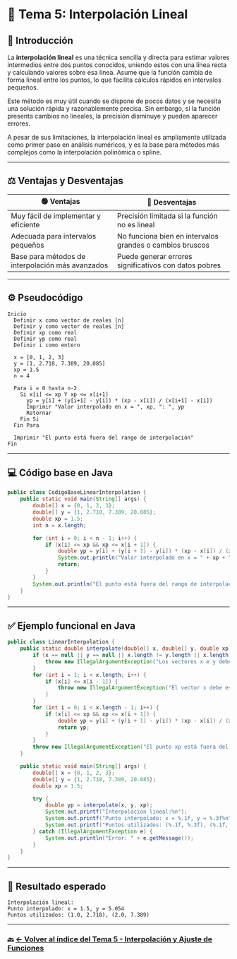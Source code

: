 # 📌 Tema 5: Interpolación Lineal

## 🧠 Introducción

La **interpolación lineal** es una técnica sencilla y directa para estimar valores intermedios entre dos puntos conocidos, uniendo estos con una línea recta y calculando valores sobre esa línea. Asume que la función cambia de forma lineal entre los puntos, lo que facilita cálculos rápidos en intervalos pequeños.

Este método es muy útil cuando se dispone de pocos datos y se necesita una solución rápida y razonablemente precisa. Sin embargo, si la función presenta cambios no lineales, la precisión disminuye y pueden aparecer errores.

A pesar de sus limitaciones, la interpolación lineal es ampliamente utilizada como primer paso en análisis numéricos, y es la base para métodos más complejos como la interpolación polinómica o spline.

---

## ⚖️ Ventajas y Desventajas

| 🟢 Ventajas                                      | 🔴 Desventajas                                           |
| ------------------------------------------------ | -------------------------------------------------------- |
| Muy fácil de implementar y eficiente             | Precisión limitada si la función no es lineal            |
| Adecuada para intervalos pequeños                | No funciona bien en intervalos grandes o cambios bruscos |
| Base para métodos de interpolación más avanzados | Puede generar errores significativos con datos pobres    |

---

## ⚙️ Pseudocódigo

```plaintext
Inicio
  Definir x como vector de reales [n]
  Definir y como vector de reales [n]
  Definir xp como real
  Definir yp como real
  Definir i como entero

  x = [0, 1, 2, 3]
  y = [1, 2.718, 7.389, 20.085]
  xp = 1.5
  n = 4

  Para i = 0 hasta n-2
    Si x[i] <= xp Y xp <= x[i+1]
      yp = y[i] + (y[i+1] - y[i]) * (xp - x[i]) / (x[i+1] - x[i])
      Imprimir "Valor interpolado en x = ", xp, ": ", yp
      Retornar
    Fin Si
  Fin Para

  Imprimir "El punto está fuera del rango de interpolación"
Fin
```

---

## 💻 Código base en Java

```java
public class CodigoBaseLinearInterpolation {
    public static void main(String[] args) {
        double[] x = {0, 1, 2, 3};
        double[] y = {1, 2.718, 7.389, 20.085};
        double xp = 1.5;
        int n = x.length;

        for (int i = 0; i < n - 1; i++) {
            if (x[i] <= xp && xp <= x[i + 1]) {
                double yp = y[i] + (y[i + 1] - y[i]) * (xp - x[i]) / (x[i + 1] - x[i]);
                System.out.println("Valor interpolado en x = " + xp + ": " + yp);
                return;
            }
        }
        System.out.println("El punto está fuera del rango de interpolación");
    }
}
```

---

## ✅ Ejemplo funcional en Java

```java
public class LinearInterpolation {
    public static double interpolate(double[] x, double[] y, double xp) {
        if (x == null || y == null || x.length != y.length || x.length < 2) {
            throw new IllegalArgumentException("Los vectores x e y deben tener la misma longitud y al menos 2 elementos");
        }
        for (int i = 1; i < x.length; i++) {
            if (x[i] <= x[i - 1]) {
                throw new IllegalArgumentException("El vector x debe estar ordenado de forma ascendente");
            }
        }
        for (int i = 0; i < x.length - 1; i++) {
            if (x[i] <= xp && xp <= x[i + 1]) {
                double yp = y[i] + (y[i + 1] - y[i]) * (xp - x[i]) / (x[i + 1] - x[i]);
                return yp;
            }
        }
        throw new IllegalArgumentException("El punto xp está fuera del rango de interpolación");
    }

    public static void main(String[] args) {
        double[] x = {0, 1, 2, 3};
        double[] y = {1, 2.718, 7.389, 20.085};
        double xp = 1.5;

        try {
            double yp = interpolate(x, y, xp);
            System.out.printf("Interpolación lineal:%n");
            System.out.printf("Punto interpolado: x = %.1f, y = %.3f%n", xp, yp);
            System.out.printf("Puntos utilizados: (%.1f, %.3f), (%.1f, %.3f)%n", x[1], y[1], x[2], y[2]);
        } catch (IllegalArgumentException e) {
            System.out.println("Error: " + e.getMessage());
        }
    }
}
```

---

## 🧪 Resultado esperado

```
Interpolación lineal:
Punto interpolado: x = 1.5, y = 5.054
Puntos utilizados: (1.0, 2.718), (2.0, 7.389)
```

---

### 🔙 [← Volver al índice del Tema 5 - Interpolación y Ajuste de Funciones](https://github.com/Juan200519287393u83/Metodos_Numericos/blob/main/T5%20-%20Interpolaci%C3%B3n%20y%20Ajuste%20de%20Funciones/Introducci%C3%B3n%20a%20la%20Interpolaci%C3%B3n%20y%20Ajuste%20de%20Funciones.md)
